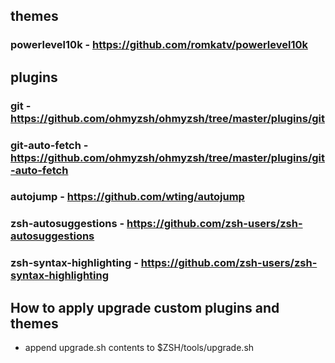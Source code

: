 ## themes
### powerlevel10k - https://github.com/romkatv/powerlevel10k

## plugins
### git - https://github.com/ohmyzsh/ohmyzsh/tree/master/plugins/git

### git-auto-fetch - https://github.com/ohmyzsh/ohmyzsh/tree/master/plugins/git-auto-fetch

### autojump - https://github.com/wting/autojump

### zsh-autosuggestions - https://github.com/zsh-users/zsh-autosuggestions

### zsh-syntax-highlighting - https://github.com/zsh-users/zsh-syntax-highlighting

## How to apply upgrade custom plugins and themes
* append upgrade.sh contents to $ZSH/tools/upgrade.sh
